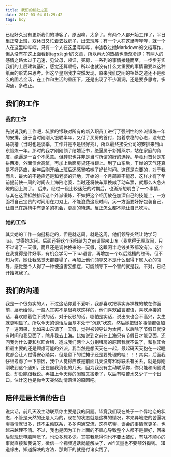 ```yaml
---
title: 我们的相处之道
date: 2017-03-04 01:29:42
tags: boy
---
```

已经好久没有更新我们的博客了，原因嘛，太多了。有两个人都开始工作了，平日里正常上班，双休日又忙着去找房子，出去玩等；有一个人在这里哔哔哔，就一个人在这里哔哔哔，只有一个人在这里哔哔哔，中途教过她Markdown的文档写作，但从没有在这上面看到tags为girl的文章，所以再大的热情也渐渐冷却；有两人的感情之路太过于迅速，见父母，领证，买房，一系列的事情接踵而至，一步步夯实我们的上层建筑基础，感觉还算顺畅，所以也就没有什么太重要的事情需要以这种纸面的形式来思考。但这个星期我才突然发现，原来我们之间的相处之道还不是那么的固若金汤，在工作和生活的重压下，还是出现了不少漏洞，还是要多思考，多沟通，多改正。


<!-- more -->
## 我们的工作
### 我的工作
先说说我的工作吧，坑爹的银联对所有的新入职员工进行了强制性的外派锻炼一年的安排，迫于当时刚刚入银联半年，又付了买房的首付，抱着求稳的心态，没有立马跳槽（当时也是淡季，工作并是不是很好找），所以最终接受公司的安排来到山东锻炼一年。那时的我才刚刚领了结婚证书，绝逼属于新婚燕尔，站在家庭的角度，绝逼是一百个不愿意。但辞职也并非是当时所谓的好的选择。毕竟付首付是东拼西凑，外面债台高筑，再加上后面房贷还得跟上。到了山东后，干燥的天气还真是不好适应，新年后刚开始上班后还感冒咳嗽了好长时间。这还是次要的，对于我而言，最大的不适应还是和老婆的异地，开始的一个月简直不能忍，这样才有了年前提前快一周的时间去上海陪老婆，当时还将快车票换成了动车票，就那么火急火燎的回上海了。
后来，经过一段比较迷茫的时期后，也渐渐想明白了一个事情，与其在这里抵触排斥这个外派锻炼，不如把这个经历放在加深自己的技能上，一方面将自己宝贵的时间用在刀刃上，不能浪费这段时间，另一方面要好好包装自己，让自己在跳槽中有更多的机会，更高的待遇。反正怎么都不能让自己吃亏。
### 她的工作
其实她的工作一向挺稳定的，但是就这周，就是这周，他们领导突然让她学习lua，觉得她太闲。后面还将这个闲归结为之前请假来山东（我觉得无理取闹，只不过请了一天假，而且还是调休换来的一天假，这跟闲半毛钱关系都没有）。这个在我觉得是件好事，有机会学习一下lua语言，再增加一个以后跳槽的砝码。但不知为何，她让我感觉天都要塌了。再加上他们领导又不是什么很得下属人心的领导，感觉整个人得了一种被迫害妄想症，可能领导下一个害的就是我，不对，已经开始坑我了。

## 我们的沟通
我是一个很务实的人，不过这话你爱不爱听，我都喜欢把事实赤裸裸的放在你面前，展示给你。一般人其实不是很喜欢这样的，他们喜欢甜言蜜语，喜欢承接的话，喜欢顺着往下说的话，对于反驳的话，哪怕是实话，说出来也会不高兴，女生就更明显了。所以今天的谈话后面基本处于“沉默”状态。然后她把很多事情都强加了一遍因果，比如来山东请了一天假，觉得被领导认为太闲，以后除了节假日就没有时间和我见面了，除非我去上海。比如说到之前在上海只有节假日才能见面，还问我为什么要和张旺合租，造成我们两个人分别租房的原因我就不说了，和张旺合租最主要的还是顾虑可能的外派。我当然是想天天在一起，最起码天天抱在一起睡觉都会让人觉得安心踏实，但是留下的烂摊子还是要处理的哇！！！其实，后面我仔细考虑了一下原因，我个人觉得应该是前面几天没有和你联系有关系，就是你刚刚收到这个通知，还在自我消化的几天，因为我没有主动联系你，你只能和闺蜜说说，却没能跟我说。再加上今天你的闺蜜又搬走了，以后有啥苦水又少了一个出口。估计这也是你今天突然动情落泪的原因吧。


## 陪伴是最长情的告白
说实话，前几天没主动联系你主要是我的问题。毕竟我们现在处于一个异地恋的状态，不管是天然的还是人为的，现在的状态就是这样的情况，本来异地恋的苦逼坑爹事情就很多，还不主动联系，多多沟通交流，这样坑爹，误会的事情就更多，也越来越理不清。不过，我也是因为工作上面的不顺心导致整个人都不是很好，回来后就玩玩电脑睡觉了。也没多想多少。其实我觉得你也不要太被动，有啥不顺心的事就直接和我说呀，微信一个视频通话就能解决了，wifi流量也不要额外掏钱。
知道缘由，知道解决的方法，那剩下的就是付诸实践了。
